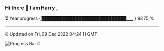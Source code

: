 ### Hi there 👋 I am Harry , 

⏳ Year progress { ████████████████████████████▁▁ } 93.75 %

---

⏰ Updated on Fri, 09 Dec 2022 04:24:11 GMT

![Progress Bar CI](https://github.com/duykhang68/duykhang68/workflows/Progress%20Bar%20CI/badge.svg)
